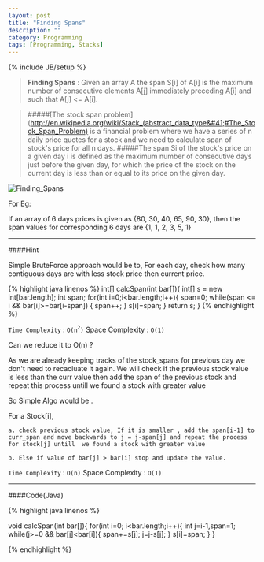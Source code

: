 ```yaml
---
layout: post
title: "Finding Spans"
description: ""
category: Programming
tags: [Programming, Stacks]
---
```

{% include JB/setup %}

>	**Finding Spans** : Given an array A the span S[i] of A[i] is the maximum number of consecutive elements A[j] immediately preceding A[i] and such that A[j] <= A[i].



>	#####[The stock span problem](http://en.wikipedia.org/wiki/Stack_(abstract_data_type&#41;#The_Stock_Span_Problem) is a financial problem where we have a series of n daily price quotes for a stock and we need to calculate span of stock's price for all n days. 
>	#####The span Si of the stock's price on a given day i is defined as the maximum number of consecutive days just before the given day, for which the price of the stock on the current day is less than or equal to its price on the given day.

![Finding_Spans]({{http://aakash01.github.io}}/assets/images/find_spans.png)

For Eg:

If an array of 6 days prices is given as {80, 30, 40, 65, 90, 30}, then the span values for corresponding 6 days are {1, 1, 2, 3, 5, 1}

-----
####Hint

Simple BruteForce approach would be to, For each day, check how many contiguous days are with less stock price then current price.

{% highlight java linenos %}
int[] calcSpan(int bar[]){
	int[] s = new int[bar.length];
	int span;
	for(int i=0;i<bar.length;i++){
		span=0;
		while(span <= i && bar[i]>=bar[i-span]) {
			span++;
		}
		s[i]=span;
	}
	return s;
}
{% endhighlight %}

`Time Complexity` : `O(n`<sup>`2`</sup>`)`   Space Complexity : `O(1)`

Can we reduce it to O(n) ? 


As we are already keeping tracks of the stock_spans for previous day we don't need to recacluate it again. We will check if the previous stock value is less than the curr value then add the span of the previous stock and repeat this process untill we found a stock with greater value 

So Simple Algo would be .


For a Stock[i], 

	a. check previous stock value, If it is smaller , add the span[i-1] to curr_span and move backwards to j = j-span[j] and repeat the process for stock[j] untill  we found a stock with greater value

	b. Else if value of bar[j] > bar[i] stop and update the value.


`Time Complexity` : `O(n)`   Space Complexity : `O(1)`


-----------

####Code(Java)



{% highlight java linenos %}

void calcSpan(int bar[]){
for(int i=0; i<bar.length;i++){
	int j=i-1,span=1;
	while(j>=0 && bar[j]<bar[i]){
		span+=s[j];
		j=j-s[j];
	}
	s[i]=span;
}
}

{% endhighlight %}
